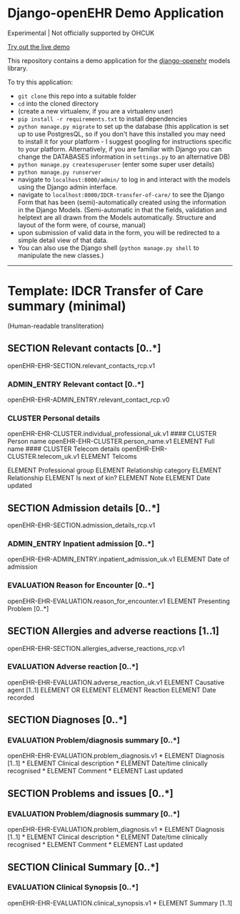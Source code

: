 # Django-openEHR Demo Application

Experimental | Not officially supported by OHCUK

[Try out the live demo](https://djopenehr.herokuapp.com/IDCR-transfer-of-care/)

This repository contains a demo application for the [django-openehr](https://pypi.python.org/pypi/django_openehr) models library.

To try this application:

* `git clone` this repo into a suitable folder
* `cd` into the cloned directory
* (create a new virtualenv, if you are a virtualenv user)
* `pip install -r requirements.txt` to install dependencies
* `python manage.py migrate` to set up the database (this application is set up to use PostgresQL, so if you don't have this installed you may need to install it for your platform - I suggest googling for instructions specific to your platform. Alternatively, if you are familiar with Django you can change the DATABASES information in `settings.py` to an alternative DB)
* `python manage.py createsuperuser` (enter some super user details)
* `python manage.py runserver`
* navigate to `localhost:8000/admin/` to log in and interact with the models using the Django admin interface.
* navigate to `localhost:8000/IDCR-transfer-of-care/` to see the Django Form that has been (semi)-automatically created using the information in the Django Models. (Semi-automatic in that the fields, validation and helptext are all drawn from the Models automatically. Structure and layout of the form were, of course, manual)
* upon submission of valid data in the form, you will be redirected to a simple detail view of that data.
* You can also use the Django shell (`python manage.py shell` to manipulate the new classes.)

-----

# Template: IDCR Transfer of Care summary (minimal)
(Human-readable transliteration)

## SECTION Relevant contacts [0..*]
openEHR-EHR-SECTION.relevant_contacts_rcp.v1
  ### ADMIN_ENTRY Relevant contact [0..*]
  openEHR-EHR-ADMIN_ENTRY.relevant_contact_rcp.v0

  ### CLUSTER Personal details
  openEHR-EHR-CLUSTER.individual_professional_uk.v1
    #### CLUSTER Person name
    openEHR-EHR-CLUSTER.person_name.v1
      ELEMENT Full name
    #### CLUSTER Telecom details
    openEHR-EHR-CLUSTER.telecom_uk.v1
      ELEMENT Telcoms

  ELEMENT Professional group
  ELEMENT Relationship category
  ELEMENT Relationship
  ELEMENT Is next of kin?
  ELEMENT Note
  ELEMENT Date updated

## SECTION Admission details [0..*]
openEHR-EHR-SECTION.admission_details_rcp.v1
  ### ADMIN_ENTRY Inpatient admission [0..*]
  openEHR-EHR-ADMIN_ENTRY.inpatient_admission_uk.v1
    ELEMENT Date of admission

  ### EVALUATION Reason for Encounter [0..*]
  openEHR-EHR-EVALUATION.reason_for_encounter.v1
    ELEMENT Presenting Problem [0..*]

## SECTION Allergies and adverse reactions [1..1]
openEHR-EHR-SECTION.allergies_adverse_reactions_rcp.v1
  ### EVALUATION Adverse reaction [0..*]
  openEHR-EHR-EVALUATION.adverse_reaction_uk.v1
    ELEMENT Causative agent [1..1] ELEMENT   OR   ELEMENT
    ELEMENT Reaction
    ELEMENT Date recorded

## SECTION Diagnoses [0..*]
  ### EVALUATION Problem/diagnosis summary [0..*]
  openEHR-EHR-EVALUATION.problem_diagnosis.v1
    * ELEMENT Diagnosis [1..1]
    * ELEMENT Clinical description
    * ELEMENT Date/time clinically recognised
    * ELEMENT Comment
    * ELEMENT Last updated

## SECTION Problems and issues [0..*]
  ### EVALUATION Problem/diagnosis summary [0..*]
  openEHR-EHR-EVALUATION.problem_diagnosis.v1
    * ELEMENT Diagnosis [1..1]
    * ELEMENT Clinical description
    * ELEMENT Date/time clinically recognised
    * ELEMENT Comment
    * ELEMENT Last updated

## SECTION Clinical Summary [0..*]
  ### EVALUATION Clinical Synopsis [0..*]
  openEHR-EHR-EVALUATION.clinical_synopsis.v1
    * ELEMENT Summary [1..1]

